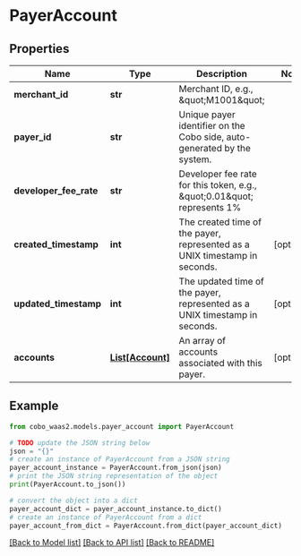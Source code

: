 # PayerAccount


## Properties

Name | Type | Description | Notes
------------ | ------------- | ------------- | -------------
**merchant_id** | **str** | Merchant ID, e.g., \&quot;M1001\&quot; | 
**payer_id** | **str** | Unique payer identifier on the Cobo side, auto-generated by the system.  | 
**developer_fee_rate** | **str** | Developer fee rate for this token, e.g., \&quot;0.01\&quot; represents 1% | 
**created_timestamp** | **int** | The created time of the payer, represented as a UNIX timestamp in seconds. | [optional] 
**updated_timestamp** | **int** | The updated time of the payer, represented as a UNIX timestamp in seconds. | [optional] 
**accounts** | [**List[Account]**](Account.md) | An array of accounts associated with this payer. | [optional] 

## Example

```python
from cobo_waas2.models.payer_account import PayerAccount

# TODO update the JSON string below
json = "{}"
# create an instance of PayerAccount from a JSON string
payer_account_instance = PayerAccount.from_json(json)
# print the JSON string representation of the object
print(PayerAccount.to_json())

# convert the object into a dict
payer_account_dict = payer_account_instance.to_dict()
# create an instance of PayerAccount from a dict
payer_account_from_dict = PayerAccount.from_dict(payer_account_dict)
```
[[Back to Model list]](../README.md#documentation-for-models) [[Back to API list]](../README.md#documentation-for-api-endpoints) [[Back to README]](../README.md)



